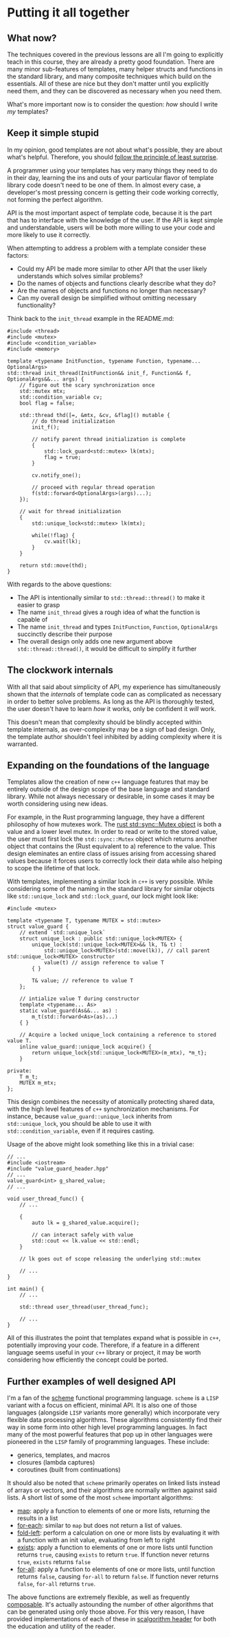# Putting it all together 
## What now?
The techniques covered in the previous lessons are all I'm going to explicitly teach in this course, they are already a pretty good foundation. There are many minor sub-features of templates, many helper structs and functions in the standard library, and many composite techniques which build on the essentials. All of these are nice but they don't matter until you explicitly need them, and they can be discovered as necessary when you need them.

What's more important now is to consider the question: *how* should I write *my* templates?

## Keep it simple stupid
In my opinion, good templates are not about what's possible, they are about what's helpful. Therefore, you should [follow the principle of least surprise](https://en.wikipedia.org/wiki/Principle_of_least_astonishment).

A programmer using your templates has very many things they need to do in their day, learning the ins and outs of your particular flavor of template library code doesn't need to be one of them. In almost every case, a developer's most pressing concern is getting their code working correctly, not forming the perfect algorithm. 

API is the most important aspect of template code, because it is the part that has to interface with the knowledge of the user. If the API is kept simple and understandable, users will be both more willing to use your code and more likely to use it correctly.

When attempting to address a problem with a template consider these factors:
- Could my API be made more similar to other API that the user likely understands which solves similar problems?
- Do the names of objects and functions clearly describe what they do?
- Are the names of objects and functions no longer than necessary?
- Can my overall design be simplified without omitting necessary functionality? 

Think back to the `init_thread` example in the README.md:
```
#include <thread>
#include <mutex>
#include <condition_variable>
#include <memory>

template <typename InitFunction, typename Function, typename... OptionalArgs>
std::thread init_thread(InitFunction&& init_f, Function&& f, OptionalArgs&&... args) {
    // figure out the scary synchronization once
    std::mutex mtx;
    std::condition_variable cv;
    bool flag = false;

    std::thread thd([=, &mtx, &cv, &flag]() mutable {
        // do thread initialization
        init_f();

        // notify parent thread initialization is complete
        {
            std::lock_guard<std::mutex> lk(mtx);
            flag = true;
        }
        
        cv.notify_one();

        // proceed with regular thread operation
        f(std::forward<OptionalArgs>(args)...);
    });

    // wait for thread initialization
    {
        std::unique_lock<std::mutex> lk(mtx);

        while(!flag) {
            cv.wait(lk);
        }
    }

    return std::move(thd);
}
```

With regards to the above questions:
- The API is intentionally similar to `std::thread::thread()` to make it easier to grasp
- The name `init_thread` gives a rough idea of what the function is capable of
- The name `init_thread` and types `InitFunction`, `Function`, `OptionalArgs` succinctly describe their purpose
- The overall design only adds one new argument above `std::thread::thread()`, it would be difficult to simplify it further

## The clockwork internals
With all that said about simplicity of API, my experience has simultaneously shown that the *internals* of template code can as complicated as necessary in order to better solve problems. As long as the API is thoroughly tested, the user doesn't have to learn *how* it works, only be confident it *will* work. 

This doesn't mean that complexity should be blindly accepted within template internals, as over-complexity may be a sign of bad design. Only, the template author shouldn't feel inhibited by adding complexity where it is warranted.

## Expanding on the foundations of the language
Templates allow the creation of new `c++` language features that may be entirely outside of the design scope of the base language and standard library. While not always necessary or desirable, in some cases it may be worth considering using new ideas.

For example, in the Rust programming language, they have a different philosophy of how mutexes work. The [rust std::sync::Mutex object](https://doc.rust-lang.org/std/sync/struct.Mutex.html) is both a value and a lower level mutex. In order to read or write to the stored value, the user must first lock the `std::sync::Mutex` object which returns another object that contains the (Rust equivalent to a) reference to the value. This design eleminates an entire class of issues arising from accessing shared values because it forces users to correctly lock their data while also helping to scope the lifetime of that lock.

With templates, implementing a similar lock in `c++` is very possible. While considering some of the naming in the standard library for similar objects like `std::unique_lock` and `std::lock_guard`, our lock might look like:
```
#include <mutex>

template <typename T, typename MUTEX = std::mutex>
struct value_guard {
    // extend `std::unique_lock`
    struct unique_lock : public std::unique_lock<MUTEX> {
        unique_lock(std::unique_lock<MUTEX>&& lk, T& t) : 
            std::unique_lock<MUTEX>(std::move(lk)), // call parent std::unique_lock<MUTEX> constructor
            value(t) // assign reference to value T
        { }

        T& value; // reference to value T
    };

    // intialize value T during constructor
    template <typename... As>
    static value_guard(As&&... as) : 
        m_t(std::forward<As>(as)...)
    { }

    // Acquire a locked unique_lock containing a reference to stored value T.
    inline value_guard::unique_lock acquire() {
        return unique_lock{std::unique_lock<MUTEX>(m_mtx), *m_t};
    }

private:
    T m_t;
    MUTEX m_mtx;
};
```

This design combines the necessity of atomically protecting shared data, with the high level features of `c++` synchronization mechanisms. For instance, because `value_guard::unique_lock` inherits from `std::unique_lock`, you should be able to use it with `std::condition_variable`, even if it requires casting.

Usage of the above might look something like this in a trivial case:
```
// ...
#include <iostream>
#include "value_guard_header.hpp"
// ...
value_guard<int> g_shared_value;
// ...

void user_thread_func() {
    // ... 

    {
        auto lk = g_shared_value.acquire();

        // can interact safely with value
        std::cout << lk.value << std::endl;
    }

    // lk goes out of scope releasing the underlying std::mutex

    // ... 
}

int main() {
    // ...

    std::thread user_thread(user_thread_func);

    // ...
}
```

All of this illustrates the point that templates expand what is possible in `c++`, potentially improving your code. Therefore, if a feature in a different language seems useful in your `c++` library or project, it may be worth considering how efficiently the concept could be ported.

## Further examples of well designed API
I'm a fan of the [scheme](https://www.scheme.com/tspl4/) functional programming language. `scheme` is a `LISP` variant with a focus on efficient, minimal API. It is also one of those languages (alongside `LISP` variants more generally) which incorporate very flexible data processing algorithms. These algorithms consistently find their way in some form into other high level programming languages. In fact many of the most powerful features that pop up in other languages were pioneered in the `LISP` family of programming languages. These include:
- generics, templates, and macros
- closures (lambda captures)
- coroutines (built from continuations)

It should also be noted that `scheme` primarily operates on linked lists instead of arrays or vectors, and their algorithms are normally written against said lists. A short list of some of the most `scheme` important algorithms: 
- [map](https://www.scheme.com/tspl4/control.html#./control:s30): apply a function to elements of one or more lists, returning the results in a list 
- [for-each](https://www.scheme.com/tspl4/control.html#./control:s33): similar to `map` but does not return a list of values.
- [fold-left](https://www.scheme.com/tspl4/control.html#./control:s38): perform a calculation on one or more lists by evaluating it with a function with an init value, evaluating from left to right 
- [exists](https://www.scheme.com/tspl4/control.html#./control:s36): apply a function to elements of one or more lists until function returns `true`, causing `exists` to return `true`. If function never returns `true`, `exists` returns `false`
- [for-all](https://www.scheme.com/tspl4/control.html#./control:s37): apply a function to elements of one or more lists, until function returns `false`, causing `for-all` to return `false`. If function never returns `false`, `for-all` returns `true`.

The above functions are extremely flexible, as well as frequently [composable](https://en.wikipedia.org/wiki/Composability). It's actually astounding the number of other algorithms that can be generated using only those above. For this very reason, I have provided implementations of each of these in [scalgorithm header](inc/scalgorithm.hpp) for both the education and utility of the reader.
